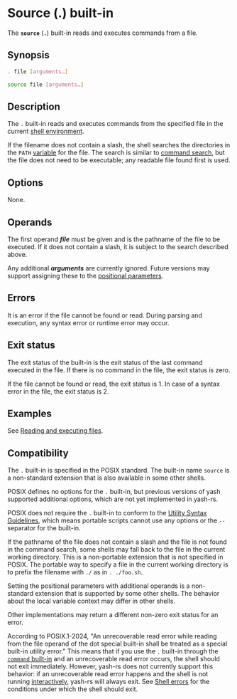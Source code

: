 # Source (.) built-in

The **`source`** (**`.`**) built-in reads and executes commands from a file.

## Synopsis

```sh
. file [arguments…]
```

```sh
source file [arguments…]
```

## Description

The `.` built-in reads and executes commands from the specified file in the
current [shell environment](../environment/index.html).

If the filename does not contain a slash, the shell searches the directories in the `PATH` [variable](../language/parameters/variables.md) for the file. The search is similar to [command search](../language/commands/simple.md#command-search), but the file does not need to be
executable; any readable file found first is used.

<!-- TODO
If there are any operands after the filename, they are assigned to the [positional parameters](../language/parameters/positional.md) (`$1`, `$2`, etc.) like in a [function](../language/functions.md) call. In this case, the script can define local variables that are removed when the script finishes. The positional parameters are restored to their previous values when the script finishes.

If there are no operands, the positional parameters are not changed and the script cannot declare local variables.
-->

## Options

None.

<!-- TODO: non-portable options -->

## Operands

The first operand ***file*** must be given and is the pathname of the file
to be executed. If it does not contain a slash, it is subject to the search
described above.

Any additional ***arguments*** are currently ignored. Future versions may support assigning these to the [positional parameters](../language/parameters/positional.md).
<!-- TODO: Any remaining ***arguments*** are passed to the executed file as positional parameters. -->

## Errors

It is an error if the file cannot be found or read.
During parsing and execution, any syntax error or runtime error may occur.

## Exit status

The exit status of the built-in is the exit status of the last command executed in the file. If there is no command in the file, the exit status is zero.

If the file cannot be found or read, the exit status is 1.
In case of a syntax error in the file, the exit status is 2.

## Examples

See [Reading and executing files](../dynamic_evaluation.md#reading-and-executing-files).

## Compatibility

The `.` built-in is specified in the POSIX standard. The built-in name `source` is a non-standard extension that is also available in some other shells.

POSIX defines no options for the `.` built-in, but previous versions of yash supported additional options, which are not yet implemented in yash-rs.

POSIX does not require the `.` built-in to conform to the [Utility Syntax Guidelines](https://pubs.opengroup.org/onlinepubs/9799919799/basedefs/V1_chap12.html#tag_12_02), which means portable scripts cannot use any options or the `--` separator for the built-in.

If the pathname of the file does not contain a slash and the file is not found in the command search, some shells may fall back to the file in the current working directory. This is a non-portable extension that is not specified in POSIX. The portable way to specify a file in the current working directory is to prefix the filename with `./` as in `. ./foo.sh`.

Setting the positional parameters with additional operands is a non-standard extension that is supported by some other shells. The behavior about the local variable context may differ in other shells.

Other implementations may return a different non-zero exit status for an error.

According to POSIX.1-2024, "An unrecoverable read error while reading from the file operand of the dot special built-in shall be treated as a special built-in utility error." This means that if you use the `.` built-in through the [`command` built-in](command.md) and an unrecoverable read error occurs, the shell should not exit immediately. However, yash-rs does not currently support this behavior: if an unrecoverable read error happens and the shell is not running [interactively](../interactive/index.html), yash-rs will always exit. See [Shell errors](../termination.md#shell-errors) for the conditions under which the shell should exit.
